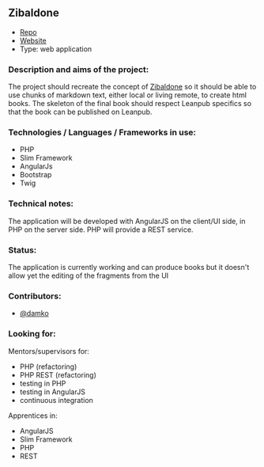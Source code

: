## Zibaldone
* [Repo](http://github/damko/zibaldone)
* [Website]()
* Type: web application


### Description and aims of the project:
The project should recreate the concept of [Zibaldone](http://en.wikipedia.org/wiki/Commonplace_book#Zibaldone) so it should be able to use chunks of markdown text, either local or living remote, to create html books.
The skeleton of the final book should respect Leanpub specifics so that the book can be published on Leanpub.

### Technologies / Languages / Frameworks in use:

* PHP
* Slim Framework
* AngularJs
* Bootstrap
* Twig

### Technical notes:

The application will be developed with AngularJS on the client/UI side, in PHP on the server side. PHP will provide a REST service.

### Status:

The application is currently working and can produce books but it doesn't allow yet the editing of the fragments from the UI

### Contributors:
* [@damko](http://twitter.com/damko)

### Looking for:
Mentors/supervisors for:
* PHP (refactoring)
* PHP REST (refactoring)
* testing in PHP
* testing in AngularJS
* continuous integration

Apprentices in:
* AngularJS
* Slim Framework
* PHP
* REST
